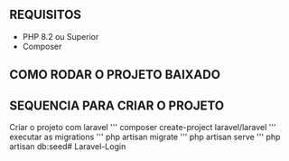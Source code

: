 ## REQUISITOS
* PHP 8.2 ou Superior
* Composer

## COMO RODAR O PROJETO BAIXADO 

## SEQUENCIA PARA CRIAR O PROJETO 
Criar o projeto com laravel
'''
composer create-project laravel/laravel
'''
executar as migrations
'''
php artisan migrate
'''
php artisan serve
'''
php artisan db:seed#   L a r a v e l - L o g i n  
 